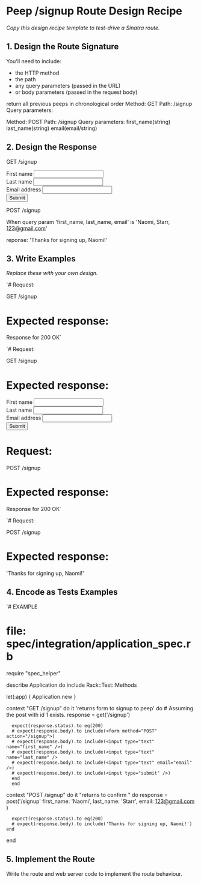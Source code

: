 # Peep /signup Route Design Recipe

*Copy this design recipe template to test-drive a Sinatra route.*

## 1. Design the Route Signature

You'll need to include:

- the HTTP method
- the path
- any query parameters (passed in the URL)
- or body parameters (passed in the request body)

return all previous peeps in chronological order
Method: GET
Path: /signup
Query parameters:

Method: POST
Path: /signup
Query parameters:
  first_name(string)
  last_name(string)
  email(email/string)

## 2. Design the Response
GET /signup
<form method="POST" action="/signup">
  <div>
  <label> First name</label>
  <input type="text" name="first_name" />
  </div>
  <div>
  <label> Last name</label>
  <input type="text" name="last_name" />
  </div>
  <div>
  <label> Email address</label>
  <input type="text" email="email" />
  </div>

  <div>
  <input type="submit" />
  </div>
</form>

POST /signup

When query param 'first_name, last_name, email' is 'Naomi, Starr, 123@gmail.com'

reponse:
'Thanks for signing up, Naomi!'


## 3. Write Examples

*Replace these with your own design.*

`# Request:

GET /signup

# Expected response:

Response for 200 OK`

`# Request:

GET /signup

# Expected response:

<form method="POST" action="/signup">
  <div>
  <label> First name</label>
  <input type="text" name="first_name" />
  </div>
  <div>
  <label> Last name</label>
  <input type="text" name="last_name" />
  </div>
  <div>
  <label> Email address</label>
  <input type="text" email="email" />
  </div>

  <div>
  <input type="submit" />
  </div>
</form>


# Request:

POST /signup

# Expected response:

Response for 200 OK`

`# Request:

POST /signup

# Expected response:

'Thanks for signing up, Naomi!'

## 4. Encode as Tests Examples

`# EXAMPLE
# file: spec/integration/application_spec.rb

require "spec_helper"

describe Application do
  include Rack::Test::Methods

  let(:app) { Application.new }

  context "GET /signup" do
    it 'returns form to signup to peep' do
      # Assuming the post with id 1 exists.
      response = get('/signup')

      expect(response.status).to eq(200)
      # expect(response.body).to include(<form method="POST" action="/signup">)
      # expect(response.body).to include(<input type="text" name="first_name" />)
      # expect(response.body).to include(<input type="text" name="last_name" />
      # expect(response.body).to include(<input type="text" email="email" />)
      # expect(response.body).to include(<input type="submit" />)
      end
      end

  context "POST /signup" do
    it "returns to confirm " do
      response = post('/signup' first_name: 'Naomi', last_name: 'Starr', email: 123@gmail.com )

      expect(response.status).to eq(200)
      # expect(response.body).to include('Thanks for signing up, Naomi!')
    end
  end


## 5. Implement the Route

Write the route and web server code to implement the route behaviour.
